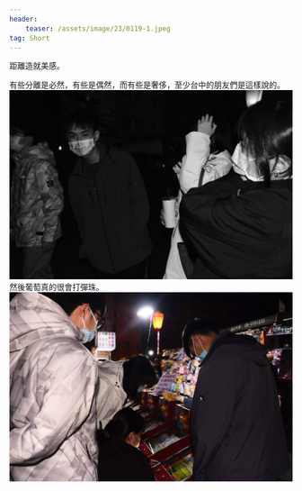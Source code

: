 ```yaml
---
header:
    teaser: /assets/image/23/0119-1.jpeg
tag: Short
---
```

距離造就美感。

有些分離是必然，有些是偶然，而有些是奢侈，至少台中的朋友們是這樣說的。
![i](/assets/image/23/0119-2.jpeg)  
然後葡萄真的很會打彈珠。
![i](/assets/image/23/0119-1.jpeg)
